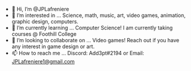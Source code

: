 - 👋 Hi, I’m @JPLafreniere
- 👀 I’m interested in ... Science, math, music, art, video games, animation, graphic design, computers.
- 🌱 I’m currently learning ... Computer Science! I am currently taking courses @ Foothill College
- 💞️ I’m looking to collaborate on ... Video games! Reach out if you have any interest in game design or art.
- 📫 How to reach me ... Discord: Add3pt#2194 
                            or Email: JPLafreniere1@gmail.com
